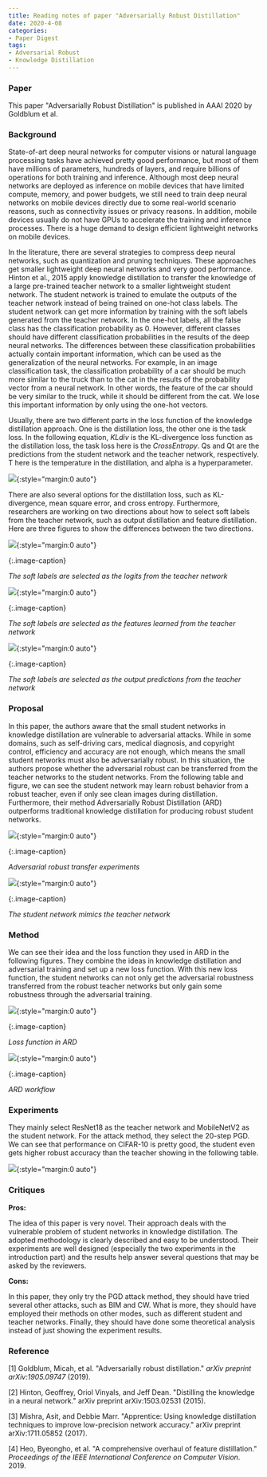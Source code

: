 ```yaml
---
title: Reading notes of paper "Adversarially Robust Distillation"
date: 2020-4-08
categories:
- Paper Digest
tags:
- Adversarial Robust
- Knowledge Distillation
---
```


### Paper

This paper "Adversarially Robust Distillation" is published in AAAI 2020 by Goldblum et al.

### Background

State-of-art deep neural networks for computer visions or natural language processing tasks have achieved pretty good performance, but most of them have millions of parameters, hundreds of layers, and require billions of operations for both training and inference. Although most deep neural networks are deployed as inference on mobile devices that have limited compute, memory, and power budgets, we still need to train deep neural networks on mobile devices directly due to some real-world scenario reasons, such as connectivity issues or privacy reasons. In addition, mobile devices usually do not have GPUs to accelerate the training and inference processes. There is a huge demand to design efficient lightweight networks on mobile devices. 

In the literature, there are several strategies to compress deep neural networks, such as quantization and pruning techniques. These approaches get smaller lightweight deep neural networks and very good performance. Hinton et al., 2015 apply knowledge distillation to transfer the knowledge of a large pre-trained teacher network to a smaller lightweight student network. The student network is trained to emulate the outputs of the teacher network instead of being trained on one-hot class labels. The student network can get more information by training with the soft labels generated from the teacher network. In the one-hot labels, all the false class has the classification probability as 0. However, different classes should have different classification probabilities in the results of the deep neural networks. The differences between these classification probabilities actually contain important information, which can be used as the generalization of the neural networks. For example, in an image classification task, the classification probability of a car should be much more similar to the truck than to the cat in the results of the probability vector from a neural network. In other words, the feature of the car should be very similar to the truck, while it should be different from the cat. We lose this important information by only using the one-hot vectors. 

Usually, there are two different parts in the loss function of the knowledge distillation approach. One is the distillation loss, the other one is the task loss. In the following equation, *KLdiv* is the KL-divergence loss function as the distillation loss, the task loss here is the *CrossEntropy*. Qs and Qt are the predictions from the student network and the teacher network, respectively. T here is the temperature in the distillation, and alpha is a hyperparameter. 

![](../../../../../assets/images/papernotesimgs/54.png){:style="margin:0 auto"}

There are also several options for the distillation loss, such as KL-divergence, mean square error, and cross entropy. Furthermore, researchers are working on two directions about how to select soft labels from the teacher network, such as output distillation and feature distillation. Here are three figures to show the differences between the two directions. 

![](../../../../../assets/images/papernotesimgs/55.png){:style="margin:0 auto"}

{:.image-caption}

*The soft labels are selected as the logits from the teacher network*

![](../../../../../assets/images/papernotesimgs/56.png){:style="margin:0 auto"}

{:.image-caption}

*The soft labels are selected as the features learned from the teacher network*

![](../../../../../assets/images/papernotesimgs/57.png){:style="margin:0 auto"}

{:.image-caption}

*The soft labels are selected as the output predictions from the teacher network*

### Proposal

In this paper, the authors aware that the small student networks in knowledge distillation are vulnerable to adversarial attacks. While in some domains, such as self-driving cars, medical diagnosis, and copyright control, efficiency and accuracy are not enough, which means the small student networks must also be adversarially robust. In this situation, the authors propose whether the adversarial robust can be transferred from the teacher networks to the student networks. From the following table and figure, we can see the student network may learn robust behavior from a robust teacher, even if only see clean images during distillation. Furthermore, their method Adversarially Robust Distillation (ARD) outperforms traditional knowledge distillation for producing robust student networks. 

![](../../../../../assets/images/papernotesimgs/58.png){:style="margin:0 auto"}

{:.image-caption}

*Adversarial robust transfer experiments*

![](../../../../../assets/images/papernotesimgs/59.png){:style="margin:0 auto"}

{:.image-caption}

*The student network mimics the teacher network*

### Method

We can see their idea and the loss function they used in ARD in the following figures. They combine the ideas in knowledge distillation and adversarial training and set up a new loss function. With this new loss function, the student networks can not only get the adversarial robustness transferred from the robust teacher networks but only gain some robustness through the adversarial training. 

![](../../../../../assets/images/papernotesimgs/60.png){:style="margin:0 auto"}

{:.image-caption}

*Loss function in ARD*

![](../../../../../assets/images/papernotesimgs/61.png){:style="margin:0 auto"}

{:.image-caption}

*ARD workflow*

### Experiments

They mainly select ResNet18 as the teacher network and MobileNetV2 as the student network. For the attack method, they select the 20-step PGD. We can see that performance on CIFAR-10 is pretty good, the student even gets higher robust accuracy than the teacher showing in the following table. 

![](../../../../../assets/images/papernotesimgs/62.png){:style="margin:0 auto"}

### Critiques

**Pros:**

The idea of this paper is very novel. Their approach deals with the vulnerable problem of student networks in knowledge distillation. The adopted methodology is clearly described and easy to be understood. Their experiments are well designed (especially the two experiments in the introduction part) and the results help answer several questions that may be asked by the reviewers. 

**Cons:**

In this paper, they only try the PGD attack method, they should have tried several other attacks, such as BIM and CW. What is more, they should have employed their methods on other modes, such as different student and teacher networks. Finally, they should have done some theoretical analysis instead of just showing the experiment results.

### Reference

[1] Goldblum, Micah, et al. "Adversarially robust distillation." *arXiv preprint arXiv:1905.09747* (2019).

[2] Hinton, Geoffrey, Oriol Vinyals, and Jeff Dean. "Distilling the knowledge in a neural network." arXiv preprint arXiv:1503.02531 (2015).

[3] Mishra, Asit, and Debbie Marr. "Apprentice: Using knowledge distillation techniques to improve low-precision network accuracy." arXiv preprint arXiv:1711.05852 (2017).

[4] Heo, Byeongho, et al. "A comprehensive overhaul of feature distillation." *Proceedings of the IEEE International Conference on Computer Vision*. 2019.